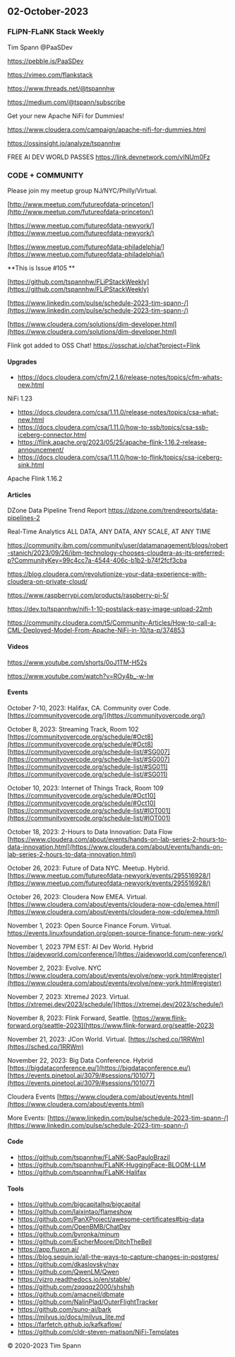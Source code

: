 ## 02-October-2023

### FLiPN-FLaNK Stack Weekly

Tim Spann @PaaSDev

https://pebble.is/PaaSDev

https://vimeo.com/flankstack


https://www.threads.net/@tspannhw

https://medium.com/@tspann/subscribe

Get your new Apache NiFi for Dummies!

https://www.cloudera.com/campaign/apache-nifi-for-dummies.html

https://ossinsight.io/analyze/tspannhw

FREE AI DEV WORLD PASSES
https://link.devnetwork.com/vINUm0Fz

### CODE + COMMUNITY

Please join my meetup group NJ/NYC/Philly/Virtual. 

[http://www.meetup.com/futureofdata-princeton/](http://www.meetup.com/futureofdata-princeton/)

[https://www.meetup.com/futureofdata-newyork/](https://www.meetup.com/futureofdata-newyork/)

[https://www.meetup.com/futureofdata-philadelphia/](https://www.meetup.com/futureofdata-philadelphia/)


**This is Issue #105 **

[https://github.com/tspannhw/FLiPStackWeekly](https://github.com/tspannhw/FLiPStackWeekly)

[https://www.linkedin.com/pulse/schedule-2023-tim-spann-/](https://www.linkedin.com/pulse/schedule-2023-tim-spann-/)

[https://www.cloudera.com/solutions/dim-developer.html](https://www.cloudera.com/solutions/dim-developer.html)

Flink got added to OSS Chat!   https://osschat.io/chat?project=Flink

#### Upgrades

* https://docs.cloudera.com/cfm/2.1.6/release-notes/topics/cfm-whats-new.html

NiFi 1.23

* https://docs.cloudera.com/csa/1.11.0/release-notes/topics/csa-what-new.html
* https://docs.cloudera.com/csa/1.11.0/how-to-ssb/topics/csa-ssb-iceberg-connector.html
* https://flink.apache.org/2023/05/25/apache-flink-1.16.2-release-announcement/
* https://docs.cloudera.com/csa/1.11.0/how-to-flink/topics/csa-iceberg-sink.html

Apache Flink 1.16.2


#### Articles

DZone Data Pipeline Trend Report
https://dzone.com/trendreports/data-pipelines-2

Real-Time Analytics
ALL DATA, ANY DATA, ANY SCALE, AT ANY TIME


https://community.ibm.com/community/user/datamanagement/blogs/robert-stanich/2023/09/26/ibm-technology-chooses-cloudera-as-its-preferred-p?CommunityKey=99c4cc7a-4544-406c-b1b2-b74f2fcf3cba

https://blog.cloudera.com/revolutionize-your-data-experience-with-cloudera-on-private-cloud/

https://www.raspberrypi.com/products/raspberry-pi-5/

https://dev.to/tspannhw/nifi-1-10-postslack-easy-image-upload-22mh

https://community.cloudera.com/t5/Community-Articles/How-to-call-a-CML-Deployed-Model-From-Apache-NiFi-in-10/ta-p/374853


#### Videos



https://www.youtube.com/shorts/0oJ1TM-H52s

https://www.youtube.com/watch?v=ROy4b_-w-Iw


#### Events


October 7-10, 2023:  Halifax, CA.   Community over Code.
[https://communityovercode.org/](https://communityovercode.org/)

October 8, 2023:  Streaming Track, Room 102
[https://communityovercode.org/schedule/#Oct8](https://communityovercode.org/schedule/#Oct8)
[https://communityovercode.org/schedule-list/#SG007](https://communityovercode.org/schedule-list/#SG007)
[https://communityovercode.org/schedule-list/#SG011](https://communityovercode.org/schedule-list/#SG011)

October 10, 2023:  Internet of Things Track, Room 109
[https://communityovercode.org/schedule/#Oct10](https://communityovercode.org/schedule/#Oct10)
[https://communityovercode.org/schedule-list/#IOT001](https://communityovercode.org/schedule-list/#IOT001)

October 18, 2023:  2-Hours to Data Innovation:   Data Flow
[https://www.cloudera.com/about/events/hands-on-lab-series-2-hours-to-data-innovation.html](https://www.cloudera.com/about/events/hands-on-lab-series-2-hours-to-data-innovation.html)

October 26, 2023:   Future of Data NYC.   Meetup.   Hybrid.
[https://www.meetup.com/futureofdata-newyork/events/295516928/](https://www.meetup.com/futureofdata-newyork/events/295516928/)

October 26, 2023:   Cloudera Now EMEA. Virtual.
[https://www.cloudera.com/about/events/cloudera-now-cdp/emea.html](https://www.cloudera.com/about/events/cloudera-now-cdp/emea.html)

November 1, 2023: Open Source Finance Forum.  Virtual.
[https://events.linuxfoundation.org/open-source-finance-forum-new-york/
](https://events.linuxfoundation.org/open-source-finance-forum-new-york/
)

November 1, 2023 7PM EST:  AI Dev World.  Hybrid
[https://aidevworld.com/conference/](https://aidevworld.com/conference/)

November 2, 2023:  Evolve. NYC
[https://www.cloudera.com/about/events/evolve/new-york.html#register](https://www.cloudera.com/about/events/evolve/new-york.html#register)

November 7, 2023: XtremeJ 2023. Virtual.
[https://xtremej.dev/2023/schedule/](https://xtremej.dev/2023/schedule/)

November 8, 2023: Flink Forward, Seattle.
[https://www.flink-forward.org/seattle-2023](https://www.flink-forward.org/seattle-2023)

November 21, 2023: JCon World. Virtual.
[https://sched.co/1RRWm](https://sched.co/1RRWm)

November 22, 2023: Big Data Conference.   Hybrid  
[https://bigdataconference.eu/](https://bigdataconference.eu/)
[https://events.pinetool.ai/3079/#sessions/101077](https://events.pinetool.ai/3079/#sessions/101077)

Cloudera Events
[https://www.cloudera.com/about/events.html](https://www.cloudera.com/about/events.html)

More Events:
[https://www.linkedin.com/pulse/schedule-2023-tim-spann-/](https://www.linkedin.com/pulse/schedule-2023-tim-spann-/)


#### Code

* https://github.com/tspannhw/FLaNK-SaoPauloBrazil
* https://github.com/tspannhw/FLaNK-HuggingFace-BLOOM-LLM
* https://github.com/tspannhw/FLaNK-Halifax

  
#### Tools

* https://github.com/bigcapitalhq/bigcapital
* https://github.com/laixintao/flameshow
* https://github.com/PanXProject/awesome-certificates#big-data
* https://github.com/OpenBMB/ChatDev
* https://github.com/byronka/minum
* https://github.com/EscherMoore/DitchTheBell
* https://app.fluxon.ai/
* https://blog.sequin.io/all-the-ways-to-capture-changes-in-postgres/
* https://github.com/dkaslovsky/nav
* https://github.com/QwenLM/Qwen
* https://vizro.readthedocs.io/en/stable/
* https://github.com/zqqqqz2000/shshsh
* https://github.com/amacneil/dbmate
* https://github.com/NalinPlad/OuterFlightTracker
* https://github.com/suno-ai/bark
* https://milvus.io/docs/milvus_lite.md
* https://farfetch.github.io/kafkaflow/
* https://github.com/cldr-steven-matison/NiFi-Templates
  


&copy; 2020-2023 Tim Spann
